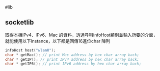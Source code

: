 #lib
## socketlib
取得本機IPv4、IPv6、Mac 的資料，透過呼叫infoHost類別並輸入所要的介面，
就能使用以下Instance，以下都是回傳16進位char 陣列
````C++
infoHost host("wlan0");
char * getMac(); // print Mac address by hex char array back;
char * getIP(); // print IPv4 address by hex char array back;
char * getIP6(); // print IPv6 address by hex char array back;


